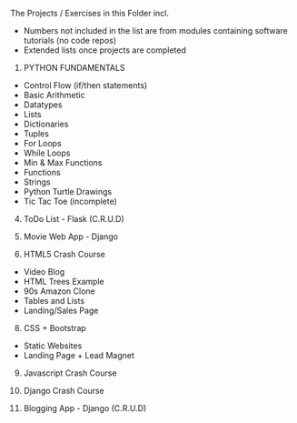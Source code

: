 The Projects / Exercises in this Folder incl. 
* Numbers not included in the list are from modules containing software  tutorials (no code repos)
* Extended lists once projects are completed

1. PYTHON FUNDAMENTALS 
 * Control Flow (if/then statements)
 * Basic Arithmetic
 * Datatypes
 * Lists
 * Dictionaries
 * Tuples
 * For Loops
 * While Loops
 * Min & Max Functions
 * Functions
 * Strings
 * Python Turtle Drawings
 * Tic Tac Toe (incomplete) 
 
 
 4. ToDo List - Flask (C.R.U.D)
 
 5. Movie Web App - Django

 7. HTML5 Crash Course
  * Video Blog 
  * HTML Trees Example
  * 90s Amazon Clone
  * Tables and Lists
  * Landing/Sales Page

8. CSS + Bootstrap
  * Static Websites
  * Landing Page + Lead Magnet


9. Javascript Crash Course

11. Django Crash Course

13. Blogging App - Django (C.R.U.D)



